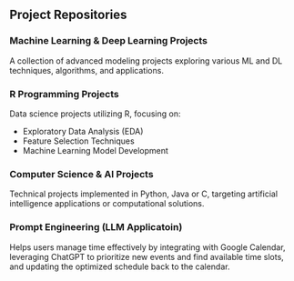 ## Project Repositories

### Machine Learning & Deep Learning Projects
A collection of advanced modeling projects exploring various ML and DL techniques, algorithms, and applications.


### R Programming Projects
Data science projects utilizing R, focusing on:
- Exploratory Data Analysis (EDA)
- Feature Selection Techniques
- Machine Learning Model Development

### Computer Science & AI Projects
Technical projects implemented in Python, Java or C, targeting artificial intelligence applications or computational solutions.

### Prompt Engineering (LLM Applicatoin)
Helps users manage time effectively by integrating with Google Calendar, leveraging ChatGPT to prioritize new events and find available time slots, and updating the optimized schedule back to the calendar.
